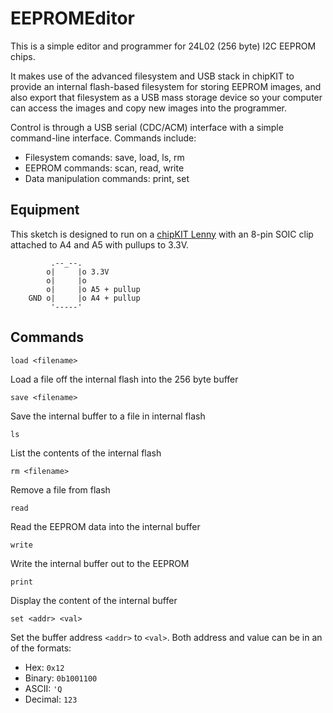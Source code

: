EEPROMEditor
============

This is a simple editor and programmer for 24L02 (256 byte) I2C EEPROM chips.

It makes use of the advanced filesystem and USB stack in chipKIT to provide an internal
flash-based filesystem for storing EEPROM images, and also export that filesystem
as a USB mass storage device so your computer can access the images and copy new images
into the programmer.

Control is through a USB serial (CDC/ACM) interface with a simple command-line interface.
Commands include:

* Filesystem comands: save, load, ls, rm
* EEPROM commands: scan, read, write
* Data manipulation commands: print, set

Equipment
---------

This sketch is designed to run on a [chipKIT Lenny](https://majenko.co.uk/lenny)
with an 8-pin SOIC clip attached to A4 and A5 with pullups to 3.3V.

```
         .--_--.
        o|     |o 3.3V
        o|     |o
        o|     |o A5 + pullup
    GND o|     |o A4 + pullup
         '-----'
```

Commands
--------

`load <filename>`

Load a file off the internal flash into the 256 byte buffer

`save <filename>`

Save the internal buffer to a file in internal flash

`ls`

List the contents of the internal flash

`rm <filename>`

Remove a file from flash

`read`

Read the EEPROM data into the internal buffer

`write`

Write the internal buffer out to the EEPROM

`print`

Display the content of the internal buffer

`set <addr> <val>`

Set the buffer address `<addr>` to `<val>`.  Both address and value can be in an of the formats:

* Hex: `0x12`
* Binary: `0b1001100`
* ASCII: `'Q`
* Decimal: `123`


